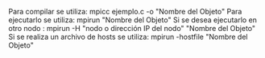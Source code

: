 Para compilar se utiliza: mpicc ejemplo.c -o "Nombre del Objeto"
Para ejecutarlo se utiliza: mpirun "Nombre del Objeto"
Si se desea ejecutarlo en otro nodo : mpirun -H "nodo o dirección IP del nodo" "Nombre del Objeto"
Si se realiza un archivo de hosts se utiliza: mpirun -hostfile "Nombre del Objeto"
